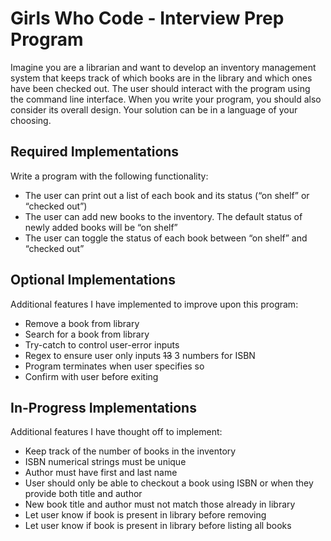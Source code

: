 # Girls Who Code - Interview Prep Program
Imagine you are a librarian and want to develop an inventory management system that keeps track of which
books are in the library and which ones have been checked out. The user should interact with the program using the command line interface. When you write your program, you should also consider its overall design. Your solution can be in a language of your choosing.

## Required Implementations
Write a program  with the following functionality:
- The user can print out a list of each book and its status (“on shelf” or “checked out”) 
- The user can add new books to the inventory. The default status of newly added books will be “on shelf”
- The user can toggle the status of each book between “on shelf” and “checked out”

## Optional Implementations
Additional features I have implemented to improve upon this program:
- Remove a book from library
- Search for a book from library
- Try-catch to control user-error inputs
- Regex to ensure user only inputs ~~13~~ 3 numbers for ISBN
- Program terminates when user specifies so
- Confirm with user before exiting

## In-Progress Implementations
Additional features I have thought off to implement:
- Keep track of the number of books in the inventory
- ISBN numerical strings must be unique
- Author must have first and last name
- User should only be able to checkout a book using ISBN or when they provide both title and author
- New book title and author must not match those already in library
- Let user know if book is present in library before removing
- Let user know if book is present in library before listing all books
